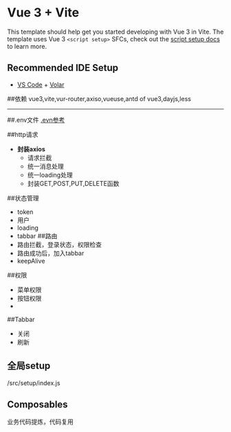 # Vue 3 + Vite

This template should help get you started developing with Vue 3 in Vite. The template uses Vue 3 `<script setup>` SFCs, check out the [script setup docs](https://v3.vuejs.org/api/sfc-script-setup.html#sfc-script-setup) to learn more.

## Recommended IDE Setup

- [VS Code](https://code.visualstudio.com/) + [Volar](https://marketplace.visualstudio.com/items?itemName=Vue.volar)

##依赖
vue3,vite,vur-router,axiso,vueuse,antd of vue3,dayjs,less

***
##.env文件
[.evn参考](https://vitejs.dev/guide/env-and-mode.html#env-files)


##http请求 
- **封装axios**
  + 请求拦截
  + 统一消息处理
  + 统一loading处理
  + 封装GET,POST,PUT,DELETE函数

##状态管理
  - token
  - 用户
  - loading
  - tabbar
##路由
  - 路由拦截，登录状态，权限检查
  - 路由成功后，加入tabbar
  - keepAlive

##权限
 - 菜单权限
 - 按钮权限
- 
##Tabbar
- 关闭
- 刷新
  
## 全局setup
 /src/setup/index.js

## Composables
业务代码提炼，代码复用